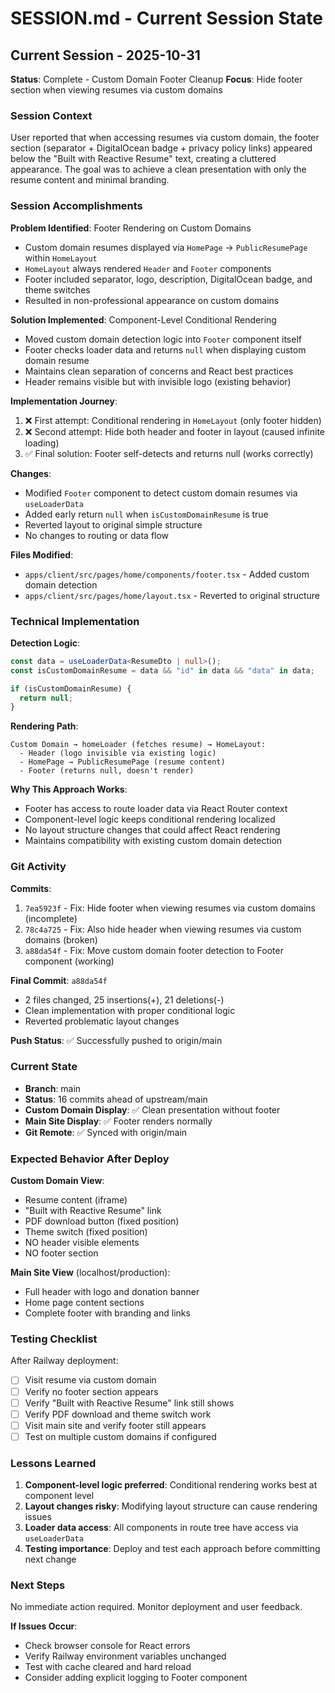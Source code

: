 # SESSION.md - Current Session State

## Current Session - 2025-10-31
**Status**: Complete - Custom Domain Footer Cleanup
**Focus**: Hide footer section when viewing resumes via custom domains

### Session Context
User reported that when accessing resumes via custom domain, the footer section (separator + DigitalOcean badge + privacy policy links) appeared below the "Built with Reactive Resume" text, creating a cluttered appearance. The goal was to achieve a clean presentation with only the resume content and minimal branding.

### Session Accomplishments

**Problem Identified**: Footer Rendering on Custom Domains
- Custom domain resumes displayed via `HomePage` → `PublicResumePage` within `HomeLayout`
- `HomeLayout` always rendered `Header` and `Footer` components
- Footer included separator, logo, description, DigitalOcean badge, and theme switches
- Resulted in non-professional appearance on custom domains

**Solution Implemented**: Component-Level Conditional Rendering
- Moved custom domain detection logic into `Footer` component itself
- Footer checks loader data and returns `null` when displaying custom domain resume
- Maintains clean separation of concerns and React best practices
- Header remains visible but with invisible logo (existing behavior)

**Implementation Journey**:
1. ❌ First attempt: Conditional rendering in `HomeLayout` (only footer hidden)
2. ❌ Second attempt: Hide both header and footer in layout (caused infinite loading)
3. ✅ Final solution: Footer self-detects and returns null (works correctly)

**Changes**:
- Modified `Footer` component to detect custom domain resumes via `useLoaderData`
- Added early return `null` when `isCustomDomainResume` is true
- Reverted layout to original simple structure
- No changes to routing or data flow

**Files Modified**:
- `apps/client/src/pages/home/components/footer.tsx` - Added custom domain detection
- `apps/client/src/pages/home/layout.tsx` - Reverted to original structure

### Technical Implementation

**Detection Logic**:
```typescript
const data = useLoaderData<ResumeDto | null>();
const isCustomDomainResume = data && "id" in data && "data" in data;

if (isCustomDomainResume) {
  return null;
}
```

**Rendering Path**:
```
Custom Domain → homeLoader (fetches resume) → HomeLayout:
  - Header (logo invisible via existing logic)
  - HomePage → PublicResumePage (resume content)
  - Footer (returns null, doesn't render)
```

**Why This Approach Works**:
- Footer has access to route loader data via React Router context
- Component-level logic keeps conditional rendering localized
- No layout structure changes that could affect React rendering
- Maintains compatibility with existing custom domain detection

### Git Activity

**Commits**:
1. `7ea5923f` - Fix: Hide footer when viewing resumes via custom domains (incomplete)
2. `78c4a725` - Fix: Also hide header when viewing resumes via custom domains (broken)
3. `a88da54f` - Fix: Move custom domain footer detection to Footer component (working)

**Final Commit**: `a88da54f`
- 2 files changed, 25 insertions(+), 21 deletions(-)
- Clean implementation with proper conditional logic
- Reverted problematic layout changes

**Push Status**: ✅ Successfully pushed to origin/main

### Current State

- **Branch**: main
- **Status**: 16 commits ahead of upstream/main
- **Custom Domain Display**: ✅ Clean presentation without footer
- **Main Site Display**: ✅ Footer renders normally
- **Git Remote**: ✅ Synced with origin/main

### Expected Behavior After Deploy

**Custom Domain View**:
- Resume content (iframe)
- "Built with Reactive Resume" link
- PDF download button (fixed position)
- Theme switch (fixed position)
- NO header visible elements
- NO footer section

**Main Site View** (localhost/production):
- Full header with logo and donation banner
- Home page content sections
- Complete footer with branding and links

### Testing Checklist

After Railway deployment:
- [ ] Visit resume via custom domain
- [ ] Verify no footer section appears
- [ ] Verify "Built with Reactive Resume" link still shows
- [ ] Verify PDF download and theme switch work
- [ ] Visit main site and verify footer still appears
- [ ] Test on multiple custom domains if configured

### Lessons Learned

1. **Component-level logic preferred**: Conditional rendering works best at component level
2. **Layout changes risky**: Modifying layout structure can cause rendering issues
3. **Loader data access**: All components in route tree have access via `useLoaderData`
4. **Testing importance**: Deploy and test each approach before committing next change

### Next Steps

No immediate action required. Monitor deployment and user feedback.

**If Issues Occur**:
- Check browser console for React errors
- Verify Railway environment variables unchanged
- Test with cache cleared and hard reload
- Consider adding explicit logging to Footer component
